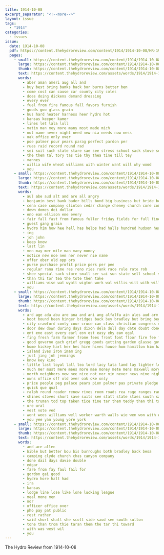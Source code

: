 ```yaml
---
title: 1914-10-08
excerpt_separator: "<!--more-->"
layout: issue
tags:
  - "1914"
categories:
  - issues
issue:
  date: 1914-10-08
  pdf: https://content.thehydroreview.com/content/1914/1914-10-08/HR-1914-10-08.pdf
  pages:
    - small: https://content.thehydroreview.com/content/1914/1914-10-08/small/HR-1914-10-08-01.jpg
      large: https://content.thehydroreview.com/content/1914/1914-10-08/large/HR-1914-10-08-01.jpg
      thumb: https://content.thehydroreview.com/content/1914/1914-10-08/thumbnails/HR-1914-10-08-01.jpg
      text: https://content.thehydroreview.com/assets/words/1914/1914-10-08/HR-1914-10-08-01.txt
      words:
        - aber aman ameri aug all and
        - buy best bring banks back bor burns better ben
        - come cost can cause car county city coles
        - does doing dickens demand dressing
        - every ever
        - fuel from fire famous fall favors furnish
        - goods goo glass grain
        - hus hard heater harness heer hydro hot
        - kansas keeper kamer
        - lines let lala lull
        - matin man mey more many most made mich
        - not name never night need new nia needs now ness
        - oak office only over
        - poe palmer pour pears parag perfect pardon per
        - rues raid record round rad
        - sei suit such state stare sae see stress school sack stove seen say sie sale smile styles
        - the them tal tory tas tie thy thea tine till tey
        - vannes
        - willia wife wheat williams with winter want will why wood
        - you
    - small: https://content.thehydroreview.com/content/1914/1914-10-08/small/HR-1914-10-08-02.jpg
      large: https://content.thehydroreview.com/content/1914/1914-10-08/large/HR-1914-10-08-02.jpg
      thumb: https://content.thehydroreview.com/content/1914/1914-10-08/thumbnails/HR-1914-10-08-02.jpg
      text: https://content.thehydroreview.com/assets/words/1914/1914-10-08/HR-1914-10-08-02.txt
      words:
        - aul abe aud alt and are all angry
        - benjamin best bank bader bills bond big business but bride better bee butterick bob
        - cena case company clinton cedar change cheney church core come can college cand cash cost
        - down domes dei dollar
        - eno ean ellison ene every
        - fair fall fast from famous fuller friday fields for full finer fails
        - guest gang grain
        - hydro him how hee hell has helps had halls hundred hudson head
        - ing
        - joh john
        - keep know
        - last lin
        - men may mer mile man many money
        - notice new noe nen ner never nie name
        - offer ober old opp ors
        - purse purchase profit price pers per pee
        - regular rana rime res reno ries rank race rule rate rob
        - shee special sack store small ser sai sun state sell school slate sor
        - than thi tor tea the tote then take
        - williams wise wat wyatt wigton work wal willis witt with will write
        - you
    - small: https://content.thehydroreview.com/content/1914/1914-10-08/small/HR-1914-10-08-03.jpg
      large: https://content.thehydroreview.com/content/1914/1914-10-08/large/HR-1914-10-08-03.jpg
      thumb: https://content.thehydroreview.com/content/1914/1914-10-08/thumbnails/HR-1914-10-08-03.jpg
      text: https://content.thehydroreview.com/assets/words/1914/1914-10-08/HR-1914-10-08-03.txt
      words:
        - ard age ada abu are ana and ani ang alfalfa ain ales aud arm aten aiuto all ark ams ago
        - boot bound been binger bridges back bey bradley but bring begin bush bob burgess bak buy belle bath bake better bible bus both bast bress best body black bis bale bright beat barber braley bank brings business big
        - city crawford conty cour cruce can class christian congress call come county clarence cattle car caddo church cena
        - door dew down during days dixon dela dull day date doubt done della depot dry
        - ent ene east every earl eon est easy eby ean egal
        - fing fresh farm farmer frome fees front font floor fire fee fok fruit fromm few fate for fon field frid fund fields fly first famous fore from ford fred felton fair
        - good governo gach grief gregg goods getting garden glasse gover gas gra gent gorde governor gerry goin geary gon
        - home hickey hart her hes hire hives house hom hamilton him hay hot hardware hut hyde high hydro hey hou had hands half hoes hah heads hard has
        - island ives iron imam ing
        - just jing joh jennings
        - know key kino
        - little last loyal lall lea lord lacy lata land lay lighter less lise loan lom long leas living los ling laundry law
        - much mer must mere mees more mae money mete mens maxwell morgan most morning moment missouri monday mcalester might mules mont miles men man market mason milk
        - north neighbors new nee nice not nor nin never news nine night nan
        - owns office off old over oak oke only
        - price people peg palace pears pion palmer pas private pledge prince place perfect pie per part pope petter peat pon pavel president pies plenty poor pray port por pat
        - quick que qual
        - ralph round reader renew rives room roads rea rage ranges rant raul res rock rate read reed reins rina
        - shines stoves short save suits see statt state staes south saturday stock slain sou schon season states sale son she smith stuff shem sues seek sam supply shoe sunday samples said staple store second sweet shirts sellers school scout stewart sterling such
        - the truman tod top taken tice tine tar them teddy than thi tast ting thralls tort tor thou town table ten trom
        - ure ural
        - vest vote ved
        - went wees williams well worker warth walls wie wen won with word wit want wine west wate was way wheat wee water will wood work woods write week worlds while weak weatherford weeks wakeman wife why
        - you yee yan young yore york
    - small: https://content.thehydroreview.com/content/1914/1914-10-08/small/HR-1914-10-08-04.jpg
      large: https://content.thehydroreview.com/content/1914/1914-10-08/large/HR-1914-10-08-04.jpg
      thumb: https://content.thehydroreview.com/content/1914/1914-10-08/thumbnails/HR-1914-10-08-04.jpg
      text: https://content.thehydroreview.com/assets/words/1914/1914-10-08/HR-1914-10-08-04.txt
      words:
        - and ace allen
        - bible but better bou bis burroughs both bradley back besa
        - camping clyde church chas canyon company
        - done dail days davie double
        - edgar
        - fare from fay faul fail for
        - gordon gai good
        - hydro hore halt had
        - ira
        - kansas
        - lodge line lose like lone lucking league
        - meal mone men
        - nor
        - officer office over
        - pho pay pat public
        - rest rather
        - said short shall she scott side saud see south sutton
        - tone than trom thie taran them the tar thi toward
        - with was west wil
        - you
---
```


The Hydro Review from 1914-10-08

<!--more-->


